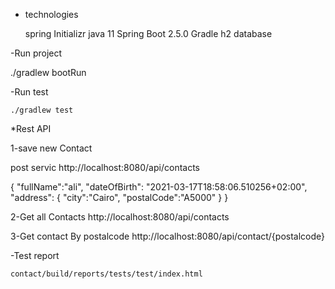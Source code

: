 
* technologies 

  spring Initializr
  java 11
  Spring Boot 2.5.0
  Gradle
  h2 database


-Run project
 
   ./gradlew bootRun
     
-Run test   

    ./gradlew test
      
     
*Rest API

 1-save new Contact

 post servic
 http://localhost:8080/api/contacts

  {
      "fullName":"ali",
      "dateOfBirth": "2021-03-17T18:58:06.510256+02:00",
      "address": {
         "city":"Cairo",
         "postalCode":"A5000"
      }
  }

 2-Get all Contacts
 http://localhost:8080/api/contacts

 3-Get contact By postalcode
 http://localhost:8080/api/contact/{postalcode}
 
 
 -Test report
 
    contact/build/reports/tests/test/index.html
